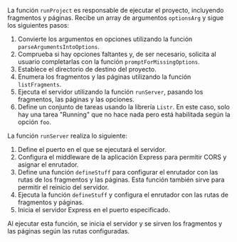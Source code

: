 La función `runProject` es responsable de ejecutar el proyecto, incluyendo fragmentos y páginas. Recibe un array de argumentos `optionsArg` y sigue los siguientes pasos:

1. Convierte los argumentos en opciones utilizando la función `parseArgumentsIntoOptions`.
2. Comprueba si hay opciones faltantes y, de ser necesario, solicita al usuario completarlas con la función `promptForMissingOptions`.
3. Establece el directorio de destino del proyecto.
4. Enumera los fragmentos y las páginas utilizando la función `listFragments`.
5. Ejecuta el servidor utilizando la función `runServer`, pasando los fragmentos, las páginas y las opciones.
6. Define un conjunto de tareas usando la librería `Listr`. En este caso, solo hay una tarea "Running" que no hace nada pero está habilitada según la opción `foo`.

La función `runServer` realiza lo siguiente:

1. Define el puerto en el que se ejecutará el servidor.
2. Configura el middleware de la aplicación Express para permitir CORS y asignar el enrutador.
3. Define una función `defineStuff` para configurar el enrutador con las rutas de los fragmentos y las páginas. Esta función también sirve para permitir el reinicio del servidor.
4. Ejecuta la función `defineStuff` y configura el enrutador con las rutas de fragmentos y páginas.
5. Inicia el servidor Express en el puerto especificado.

Al ejecutar esta función, se inicia el servidor y se sirven los fragmentos y las páginas según las rutas configuradas.
